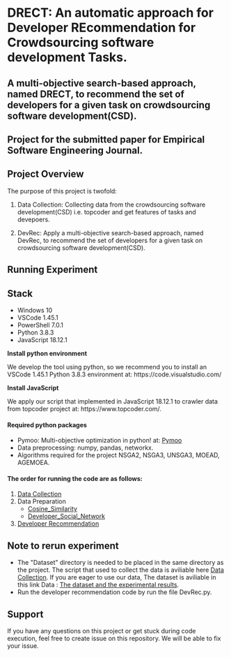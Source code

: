 # DRECT: An automatic approach for Developer REcommendation for Crowdsourcing software development Tasks.


## A multi-objective search-based approach, named DRECT, to recommend the set of developers for a given task on crowdsourcing software development(CSD). 
## Project for the submitted paper for Empirical Software Engineering Journal.

## Project Overview
The purpose of this project is twofold:

1. Data Collection: Collecting data from the crowdsourcing software development(CSD) i.e. topcoder and get features of tasks and devepoers.

2. DevRec: Apply a multi-objective search-based approach, named DevRec, to recommend the set of developers for a given task on crowdsourcing software development(CSD).

## Running Experiment

## Stack
- Windows 10
- VSCode 1.45.1
- PowerShell 7.0.1
- Python 3.8.3
- JavaScript 18.12.1

</ul>
<p><strong>Install python environment</strong></p>
<p>We develop the tool using python, so we recommend you to install an VSCode 1.45.1 Python 3.8.3 environment at: https://code.visualstudio.com/
</p>

<p><strong>Install JavaScript</strong></p>
<p>
We apply our script that implemented in JavaScript 18.12.1 to crawler data from topcoder project at: https://www.topcoder.com/.
</p>

#### Required python packages

- Pymoo: Multi-objective optimization in python! at: [Pymoo](https://pymoo.org/) 
- Data preprocessing: numpy, pandas, networkx.
- Algorithms required for the project NSGA2, NSGA3, UNSGA3, MOEAD, AGEMOEA.

  
#### The order for running the code are as follows:
1. [Data Collection](DataCollection/)
2. Data Preparation
   - [Cosine_Similarity](Cosine_Similarity/)
   - [Developer_Social_Network](Developer_Social_Network/)
3. [Developer Recommendation](DRECT.py/)


## Note to rerun experiment
- The "Dataset" directory is needed to be placed in the same directory as the project. The script that used to collect the data is aviliable here [Data Collection](DataCollection/). If you are eager to use our data,  The dataset is aviliable in this link Data : [The dataset and the experimental results](https://etsmtl365-my.sharepoint.com/:f:/g/personal/nuri_almarimi_1_ens_etsmtl_ca/EsKNnqfI4B5NhsmsFqyig5wBuNvOlpBicQaugDCT6f6A5w?e=0kA2dl).
- Run the developer recommendation code by run the file DevRec.py.

## Support
If you have any questions on this project or get stuck during code execution, feel free to create issue on this repository. We will be able to fix your issue.

